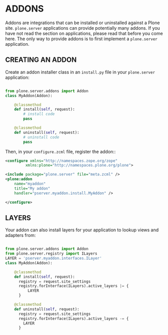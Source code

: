 # ADDONS

Addons are integrations that can be installed or uninstalled against a Plone site.
`plone.server` applications can provide potentially many addons. If you have
not read the section on applications, please read that before you come here. The
only way to provide addons is to first implement a `plone.server` application.


## CREATING AN ADDON

Create an addon installer class in an `install.py` file in your `plone.server` application:

```python

from plone.server.addons import Addon
class MyAddon(Addon):

    @classmethod
    def install(self, request):
        # install code
        pass

    @classmethod
    def uninstall(self, request):
        # uninstall code
        pass
```

Then, in your `configure.zcml` file, register the addon::

```xml
<configure xmlns="http://namespaces.zope.org/zope"
         xmlns:plone="http://namespaces.plone.org/plone">

<include package="plone.server" file="meta.zcml" />
<plone:addon
    name="myaddon"
    title="My addon"
    handler="pserver.myaddon.install.MyAddon" />

</configure>
```


## LAYERS

Your addon can also install layers for your application to lookup views and adapters
from:

```python

from plone.server.addons import Addon
from plone.server.registry import ILayers
LAYER = 'pserver.myaddon.interfaces.ILayer'
class MyAddon(Addon):

    @classmethod
    def install(self, request):
      registry = request.site_settings
      registry.forInterface(ILayers).active_layers |= {
          LAYER
      }

    @classmethod
    def uninstall(self, request):
      registry = request.site_settings
      registry.forInterface(ILayers).active_layers -= {
        LAYER
      }
```
